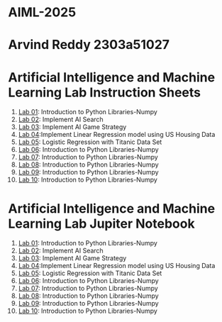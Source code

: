 # AIML-2025
# Arvind Reddy 2303a51027

# Artificial Intelligence and Machine Learning Lab Instruction Sheets


1. [Lab 01](https://github.com/2303a51027/AIML-2025/blob/main/AIML_A1.pdf): Introduction to Python Libraries-Numpy
2. [Lab 02](https://github.com/2303a51027/AIML-2025/blob/main/AIML_A2%20(1).pdf): Implement AI Search
3. [Lab 03](https://github.com/2303a51027/AIML-2025/blob/main/AIML_A3.pdf): Implement AI Game Strategy
4. [Lab 04](https://github.com/2303a51027/AIML-2025/blob/main/AIML_A4.pdf):Implement Linear Regression model using US Housing Data
5. [Lab 05](https://github.com/2303a51027/AIML-2025/blob/main/AIML_A5.pdf): Logistic Regression with Titanic Data Set
6. [Lab 06](https://github.com/2303a51027/AIML-2025/blob/main/AIML_A6.pdf): Introduction to Python Libraries-Numpy
7. [Lab 07](https://github.com/2303a51027/AIML-2025/blob/main/AIML_A7.pdf): Introduction to Python Libraries-Numpy
8. [Lab 08](https://github.com/2303a51027/AIML-2025/blob/main/AIML_A8.pdf): Introduction to Python Libraries-Numpy
9. [Lab 09](https://github.com/2303a51027/AIML-2025/blob/main/AIML_A9.pdf): Introduction to Python Libraries-Numpy
10. [Lab 10](https://github.com/2303a51027/AIML-2025/blob/main/AIML_A10.pdf): Introduction to Python Libraries-Numpy

# Artificial Intelligence and Machine Learning Lab Jupiter Notebook


1. [Lab 01](https://github.com/2303a51027/AIML-2025/blob/main/LAB_Assignment_01.ipynb): Introduction to Python Libraries-Numpy
2. [Lab 02](https://github.com/2303a51027/AIML-2025/blob/main/Lab_Assigment_02.ipynb): Implement AI Search
3. [Lab 03](https://github.com/2303a51027/AIML-2025/blob/main/LAB_Assignment_03.ipynb): Implement AI Game Strategy
4. [Lab 04](https://github.com/2303a51027/AIML-2025/blob/main/LAB_Assignment_04.ipynb):Implement Linear Regression model using US Housing Data
5. [Lab 05](https://github.com/2303a51027/AIML-2025/blob/main/Lab05_AIML.ipynb): Logistic Regression with Titanic Data Set
6. [Lab 06](https://github.com/2303a51027/AIML-2025/blob/main/AIML_LAB06.ipynb): Introduction to Python Libraries-Numpy
7. [Lab 07](https://github.com/2303a51027/AIML-2025/blob/main/AIML_LAB07.ipynb): Introduction to Python Libraries-Numpy
8. [Lab 08](): Introduction to Python Libraries-Numpy
9. [Lab 09](): Introduction to Python Libraries-Numpy
10. [Lab 10](): Introduction to Python Libraries-Numpy
